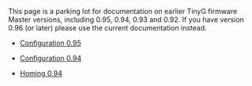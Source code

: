 This page is a parking lot for documentation on earlier TinyG firmware Master versions, including 0.95, 0.94, 0.93 and 0.92. If you have version 0.96 (or later) please use the current documentation instead.

* [Configuration 0.95](https://github.com/synthetos/TinyG/wiki/TinyG-Configuration-for-0.95)

* [Configuration 0.94](https://github.com/synthetos/TinyG/wiki/TinyG-Configuration-for-0.94-and-Earlier)
* [Homing 0.94](https://github.com/synthetos/TinyG/wiki/TinyG-Homing-(version-0.94-and-earlier))
